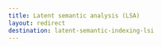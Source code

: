 ```yaml
---
title: Latent semantic analysis (LSA)
layout: redirect
destination: latent-semantic-indexing-lsi
---
```

